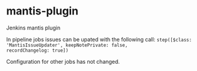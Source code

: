 # mantis-plugin
Jenkins mantis plugin

In pipeline jobs issues can be upated with the following call:
<code>step([$class: 'MantisIssueUpdater', keepNotePrivate: false, recordChangelog: true])</code>

Configuration for other jobs has not changed.
